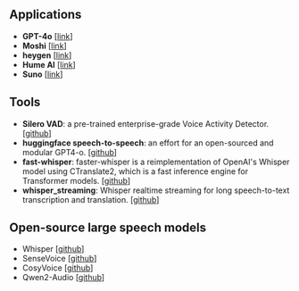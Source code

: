 ## Applications
- **GPT-4o** [[link](https://openai.com/index/hello-gpt-4o/)]
- **Moshi** [[link](https://moshi.chat/)]
- **heygen** [[link](https://www.heygen.com/)]
- **Hume AI** [[link](https://www.hume.ai/)]
- **Suno** [[link](https://suno.com/)]

## Tools
- **Silero VAD**: a pre-trained enterprise-grade Voice Activity Detector. [[github](https://github.com/snakers4/silero-vad)]
- **huggingface speech-to-speech**: an effort for an open-sourced and modular GPT4-o. [[github](https://github.com/huggingface/speech-to-speech)]
- **fast-whisper**: faster-whisper is a reimplementation of OpenAI's Whisper model using CTranslate2, which is a fast inference engine for Transformer models. [[github](https://github.com/SYSTRAN/faster-whisper)]
- **whisper_streaming**: Whisper realtime streaming for long speech-to-text transcription and translation. [[github](https://github.com/ufal/whisper_streaming)]

## Open-source large speech models
- Whisper [[github](https://github.com/openai/whisper)]
- SenseVoice [[github](https://github.com/FunAudioLLM/SenseVoice)]
- CosyVoice [[github](https://github.com/FunAudioLLM/CosyVoice)]
- Qwen2-Audio [[github](https://github.com/QwenLM/Qwen2-Audio)]
